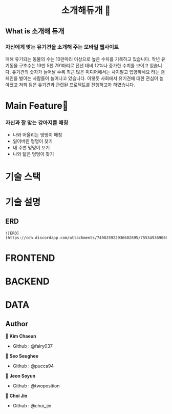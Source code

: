 <h1 align="center">소개해듀개 🐶</h1>


## What is 소개해 듀개 

### 자신에게 맞는 유기견을 소개해 주는 모바일 웹사이트

매해 유기되는 동물의 수는 10만마리 이상으로 높은 수치를 기록하고 있습니다.
작년 유기동물 구조수는 13만 5천 791마리로 전년 대비 12%나 증가한 수치를 보이고 있습니다.
유기견의 숫자가 늘어날 수록 최근 많은 미디어에서는 사지말고 입양하세요 라는 캠페인을 벌이는 사람들이 늘어나고 있습니다.
이렇듯 사회에서 유기견에 대한 관심이 높아졌고 저희 팀은 유기견과 관련된 프로젝트를 진행하고자 하였습니다.

# Main Feature🐾
### 자신과 잘 맞는 강아지를 매칭
 - 나와 어울리는 멍멍이 매칭
 - 잃어버린 멍멍이 찾기
 - 내 주변 멍멍이 보기 
 - 나와 닯은 멍멍이 찾기


# 기술 스택

# 기술 설명 

 ## ERD 
    ![ERD](https://cdn.discordapp.com/attachments/749825922936602695/755349369066094672/unknown.png)

# FRONTEND

# BACKEND

# DATA

## Author 

 🙋 **Kim Chaeun**
 - Github : @fairy037

 💁 **Seo Seughee**
 - Github : @pucca94

 🙆 **Jeon Soyun**
 - Github :  @twoposition 

 🙎 **Choi Jin**
 - Github :  @choi_jin